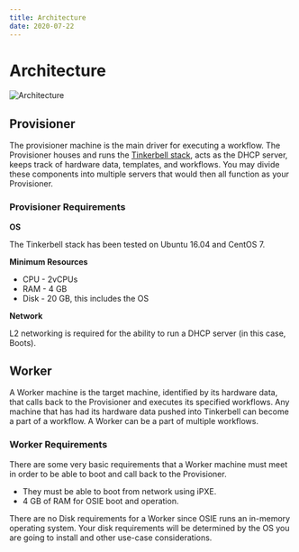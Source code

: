 ```yaml
---
title: Architecture
date: 2020-07-22
---
```


# Architecture

![Architecture](/images/architecture-diagram.png)

## Provisioner

The provisioner machine is the main driver for executing a workflow. The Provisioner houses and runs the [Tinkerbell stack](/#whats-powering-tinkerbell), acts as the DHCP server, keeps track of hardware data, templates, and workflows. You may divide these components into multiple servers that would then all function as your Provisioner.

### Provisioner Requirements

**OS**

The Tinkerbell stack has been tested on Ubuntu 16.04 and CentOS 7.

**Minimum Resources**

- CPU - 2vCPUs
- RAM - 4 GB
- Disk - 20 GB, this includes the OS

**Network**

L2 networking is required for the ability to run a DHCP server (in this case, Boots).

## Worker

A Worker machine is the target machine, identified by its hardware data, that calls back to the Provisioner and executes its specified workflows. Any machine that has had its hardware data pushed into Tinkerbell can become a part of a workflow. A Worker can be a part of multiple workflows.

### Worker Requirements

There are some very basic requirements that a Worker machine must meet in order to be able to boot and call back to the Provisioner.

- They must be able to boot from network using iPXE.
- 4 GB of RAM for OSIE boot and operation.

There are no Disk requirements for a Worker since OSIE runs an in-memory operating system. Your disk requirements will be determined by the OS you are going to install and other use-case considerations.
